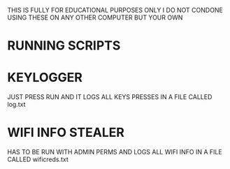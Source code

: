 THIS IS FULLY FOR EDUCATIONAL PURPOSES ONLY I DO NOT CONDONE USING THESE ON ANY OTHER COMPUTER BUT YOUR OWN


# RUNNING SCRIPTS



# KEYLOGGER

JUST PRESS RUN AND IT LOGS ALL KEYS PRESSES IN A FILE CALLED log.txt



# WIFI INFO STEALER

HAS TO BE RUN WITH ADMIN PERMS AND LOGS ALL WIFI INFO IN A FILE CALLED wificreds.txt